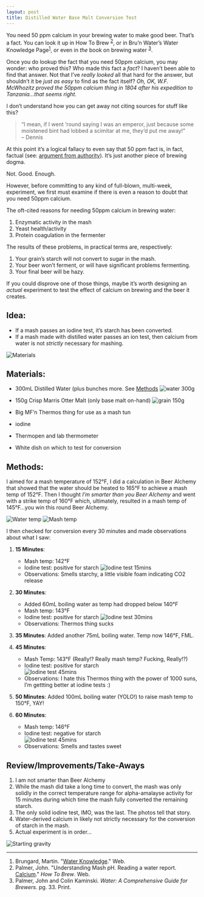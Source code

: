 ```yaml
---
layout: post
title: Distilled Water Base Malt Conversion Test
---
```


You need 50 ppm calcium in your brewing water to make good beer. That&#8217;s a fact.
You can look it up in How To Brew <sup>[2](#howtobrew)</sup>, or in 
Bru&#8217;n Water&#8217;s Water Knowledge Page<sup>[1](#brunwater)</sup>, or even in
_the_ book on brewing water <sup>[3](#water)</sup>.

Once you do lookup the fact that you need 50ppm calcium, you may wonder: who proved this? Who made this fact a _fact_?
I haven&#8217;t been able to find that answer. Not that I&#8217;ve _really looked_ all that hard for the answer, but shouldn&#8217;t it be
_just as easy_ to find as the fact itself? _Oh, OK, W.F. McWhozitz proved 
the 50ppm calcium thing in 1804 after his expedition to Tanzania&#8230;that seems right._

I don&#8217;t understand how you can get away not citing sources for stuff like this?

> &#8220;I mean, if I went &#8216;round saying I was an emperor, just because some moistened bint had lobbed a scimitar at me, they&#8217;d put me away!&#8221;<br>
> &ndash; Dennis

At this point it&#8217;s a logical fallacy to even say that 50 ppm fact is, in fact, factual (see: [argument from authority](http://en.wikipedia.org/wiki/Argument_from_authority)).
It&#8217;s just another piece of brewing dogma.

Not. Good. Enough.

However, before committing to any kind of full-blown, multi-week, experiment, we first
must examine if there is even a reason to doubt that you need 50ppm calcium.

The oft-cited reasons for needing 50ppm calcium in brewing water:

1. Enzymatic activity in the mash
2. Yeast health/activity
3. Protein coagulation in the fermenter

The results of these problems, in practical terms are, respectively:

1. Your grain&#8217;s starch will not convert to sugar in the mash.
2. Your beer won&#8217;t ferment, or will have significant problems fermenting.
3. Your final beer will be hazy.

If you could disprove one of those things, maybe it&#8217;s worth designing an _actual_
experiment to test the effect of calcium on brewing and the beer it creates.

Idea:
---

* If a mash passes an iodine test, it&#8217;s starch has been converted.
* If a mash made with distilled water passes an ion test, then calcium from water is not _strictly_ necessary for mashing.

![Materials](http://tylercipriani.s3.amazonaws.com/distilled_water_mash/142749_distilled_water_mash_materials.jpg)

Materials:
---

* 300mL Distilled Water (plus bunches more. See [Methods](#methods)
![water 300g](http://tylercipriani.s3.amazonaws.com/distilled_water_mash/141908_distilled_water_mash_300ml_water.jpg)

* 150g Crisp Marris Otter Malt (only base malt on-hand)
![grain 150g](http://tylercipriani.s3.amazonaws.com/distilled_water_mash/143122_distilled_water_mash_150g_grain.jpg)
* Big MF&#8217;n Thermos thing for use as a mash tun
* iodine
* Thermopen and lab thermometer
* White dish on which to test for conversion

Methods:
---

I aimed for a mash temperature of 152&deg;F, I did a calculation in Beer Alchemy 
that showed that the water should be heated to 165&deg;F to achieve a mash temp of 152&deg;F.
Then I thought _I&#8217;m smarter than you Beer Alchemy_ and went with a strike temp of 160&deg;F
which, ultimately, resulted in a mash temp of 145&deg;F&#8230;you win this round Beer Alchemy.

![Water temp](http://tylercipriani.s3.amazonaws.com/distilled_water_mash/145458_distilled_water_mash_mash_water_temp.jpg)
![Mash temp](http://tylercipriani.s3.amazonaws.com/distilled_water_mash/145719_distilled_water_mash_dough_in.jpg)

I then checked for conversion every 30 minutes and made observations about what I saw:

1. **15 Minutes**:

    * Mash temp: 142&deg;F
    * Iodine test: positive for starch
    ![Iodine test 15mins](http://tylercipriani.s3.amazonaws.com/distilled_water_mash/152054_distilled_water_mash_15min_iodine.jpg)
    * Observations: Smells starchy, a little visible foam indicating CO2 release

2. **30 Minutes**:

    * Added 60mL boiling water as temp had dropped below 140&deg;F
    * Mash temp: 143&deg;F
    * Iodine test: positive for starch
    ![Iodine test 30mins](http://tylercipriani.s3.amazonaws.com/distilled_water_mash/153427_distilled_water_mash_30min_iodine.jpg)
    * Observations: Thermos thing sucks

3. **35 Minutes**: Added another 75mL boiling water. Temp now 146&deg;F, FML.

4. **45 Minutes**:

    * Mash Temp: 143&deg;F (Really!? Really mash temp? Fucking, Really!?)
    * Iodine test: positive for starch<br>
    ![Iodine test 45mins](http://tylercipriani.s3.amazonaws.com/distilled_water_mash/155019_distilled_water_mash_45min_iodine.jpg)
    * Observations: I hate this Thermos thing with the power of 1000 suns, I&#8217;m gettting better at iodine tests :)

5. **50 Minutes**: Added 100mL boiling water (YOLO!) to raise mash temp to 150&deg;F, YAY!

6. **60 Minutes**:

    * Mash temp: 146&deg;F
    * Iodine test: negative for starch<br>
    ![Iodine test 45mins](http://tylercipriani.s3.amazonaws.com/distilled_water_mash/160503_distilled_water_mash_60min_iodine.jpg)
    * Observations: Smells and tastes sweet

Review/Improvements/Take-Aways
---

1. I am not smarter than Beer Alchemy
2. While the mash did take a long time to convert, the mash was only solidly 
  in the correct temperature range for alpha-amalayse activity for 
  15 minutes during which time the mash fully converted the remaining starch.
3. The only solid iodine test, IMO, was the last. The photos tell that story.
4. Water-derived calcium in likely not strictly necessary for the conversion 
  of starch in the mash.
5. Actual experiment is in order&#8230;

![Starting gravity](http://tylercipriani.s3.amazonaws.com/distilled_water_mash/161034_distilled_water_mash_sg.jpg)


* * *

1. <a id="brunwater"></a>Brungard, Martin. "[Water Knowledge](https://sites.google.com/site/brunwater/water-knowledge)." Web.
2. <a id="howtobrew"></a>Palmer, John. "Understanding Mash pH. Reading a water report. [Calcium](http://www.howtobrew.com/section3/chapter15-1.html)." _How To Brew_. Web.
3. <a id="water"></a>Palmer, John and Colin Kaminski. _Water: A Comprehensive Guide for Brewers_. pg. 33. Print.